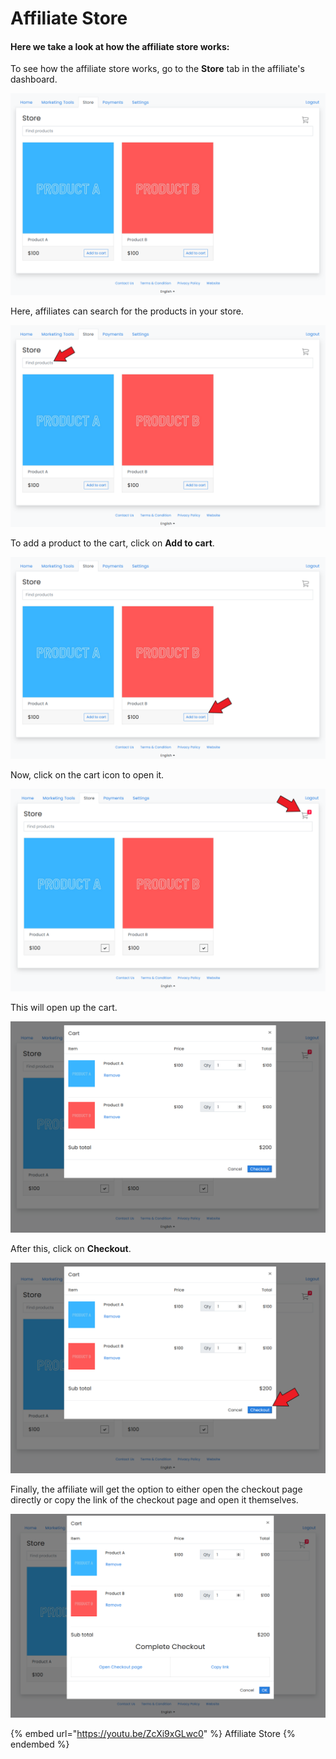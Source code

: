 # Affiliate Store

#### Here we take a look at how the affiliate store works:

To see how the affiliate store works, go to the **Store** tab in the affiliate's dashboard.

![Affiliate Dashboard > Store](<../../../.gitbook/assets/image (1549).png>)

Here, affiliates can search for the products in your store.

![Search for products](<../../../.gitbook/assets/Screenshot 2020-10-27 195212.png>)

To add a product to the cart, click on **Add to cart**.

![Click on Add to cart](<../../../.gitbook/assets/Screenshot 2020-10-27 195212 (1).png>)

Now, click on the cart icon to open it.

![Click on the cart icon](<../../../.gitbook/assets/Screenshot 2020-10-27 195631.png>)

This will open up the cart.

![Cart](<../../../.gitbook/assets/image (371).png>)

After this, click on **Checkout**.

![Click on Checkout](<../../../.gitbook/assets/Screenshot 2020-10-27 195825.png>)

Finally, the affiliate will get the option to either open the checkout page directly or copy the link of the checkout page and open it themselves.

![](<../../../.gitbook/assets/image (2677).png>)

{% embed url="https://youtu.be/ZcXi9xGLwc0" %}
Affiliate Store
{% endembed %}
